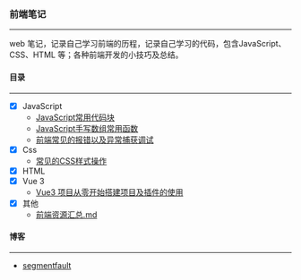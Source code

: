 ### 前端笔记
***
web 笔记，记录自己学习前端的历程，记录自己学习的代码，包含JavaScript、CSS、HTML 等；各种前端开发的小技巧及总结。

#### 目录
***
  - [x] JavaScript
    * [JavaScript常用代码块](./Js/JavaScript常用代码块/JavaScript常用代码块.md)
	* [JavaScript手写数组常用函数](./Js/JavaScript手写数组常用函数.md)
	* [前端常见的报错以及异常捕获调试](./Js/前端常见的报错以及异常捕获.md)
  - [x] Css
	* [常见的CSS样式操作](./Css/常见的CSS样式操作.md)
  - [x] HTML
  - [x] Vue 3
    * [Vue3 项目从零开始搭建项目及插件的使用](./Vue3/vue3-demo)
  - [x] 其他
    * [前端资源汇总.md](./other/前端资源汇总.md)
  
#### 博客
***
* [segmentfault](https://segmentfault.com/u/fishstudy520_5c9ac771f1b4e)